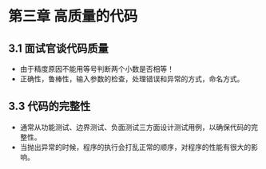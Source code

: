 # 第三章  高质量的代码

## 3.1  面试官谈代码质量 

- 由于精度原因不能用等号判断两个小数是否相等！
- 正确性，鲁棒性，输入参数的检查，处理错误和异常的方式，命名方式。



## 3.3  代码的完整性

- 通常从功能测试、边界测试、负面测试三方面设计测试用例，以确保代码的完整性。
- 当抛出异常的时候，程序的执行会打乱正常的顺序，对程序的性能有很大的影响。